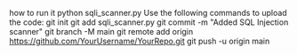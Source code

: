 how to run it 
python sqli_scanner.py
Use the following commands to upload the code:
git init
git add sqli_scanner.py
git commit -m "Added SQL Injection scanner"
git branch -M main
git remote add origin https://github.com/YourUsername/YourRepo.git
git push -u origin main
